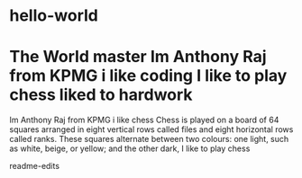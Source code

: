 # hello-world
The World 
master
Im Anthony Raj from KPMG i like coding 
I like to play chess
liked to hardwork
=======
Im Anthony Raj from KPMG i like chess
Chess is played on a board of 64 squares arranged in eight vertical 
rows called files and eight horizontal rows called ranks. 
These squares alternate between two colours: one light, such as white, beige, or yellow; and the other dark,
I like to play chess


readme-edits
